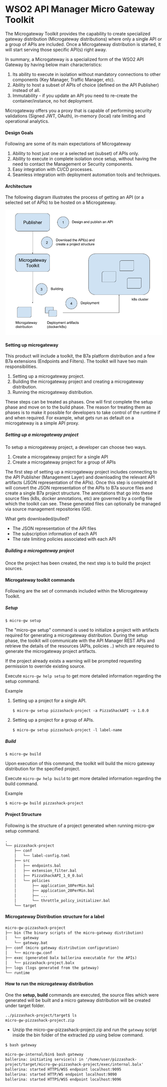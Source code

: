 # WSO2 API Manager Micro Gateway Toolkit 

The Microgateway Toolkit provides the capability to create specialized gateway distribution (Microgateway distributions) where only a single API or a group of APIs are included. Once a Microgateway distribution is started, it will start serving those specific API(s) right away. 

In summary, a Microgateway is a specialized form of the WSO2 API Gateway by having below main characteristics:

1. Its ability to execute in isolation without mandatory connections to other components (Key Manager, Traffic Manager, etc).
1. Ability to host a subset of APIs of choice (defined on the API Publisher) instead of all.
1. Immutability - if you update an API you need to re-create the container/instance, no hot deployment.

Microgateway offers you a proxy that is capable of performing security validations (Signed JWT, OAuth), in-memory (local) rate limiting and operational analytics.

#### Design Goals

Following are some of its main expectations of Microgateway

1. Ability to host just one or a selected set (subset) of APIs only.
1. Ability to execute in complete isolation once setup, without having the need to contact the Management or Security components.
1. Easy integration with CI/CD processes.
1. Seamless integration with deployment automation tools and techniques.

#### Architecture

The following diagram illustrates the process of getting an API (or a selected set of APIs) to be hosted on a Microgateway.

![Alt text](architecture.png?raw=true "Title")

#### Setting up microgateway

 This product will include a toolkit, the B7a platform distribution and a few B7a extensions (Endpoints and Filters). The toolkit will have two main responsibilities.

 1. Setting up a microgateway project.
 1. Building the microgateway project and creating a microgateway distribution.
 1. Running the microgateway distribution.

 These steps can be treated as phases. One will first complete the setup phase and move on to the build phase. The reason for treating them as phases is to make it possible for developers to take control of the runtime if and when required. For example, what gets run as default on a microgateway is a simple API proxy.

##### Setting up a microgateway project

To setup a microgateway project, a developer can choose two ways.

 1. Create a microgateway project for a single API
 1. Create a microgateway project for a group of APIs

The first step of setting up a microgateway project includes connecting to the API Publisher (Management Layer) and downloading the relevant API artifacts (JSON representation of the APIs). Once this step is completed it will convert the JSON representation of the APIs to B7a source files and create a single B7a project structure. The annotations that go into these source files (k8s, docker annotations, etc) are governed by a config file which the toolkit can see. These generated files can optionally be managed via source management repositories (Git).

What gets downloaded/pulled?
* The JSON representation of the API files
* The subscription information of each API
* The rate limiting policies associated with each API

##### Building a microgateway project

Once the project has been created, the next step is to build the project sources.

#### Microgateway toolkit commands

Following are the set of commands included within the Microgateway Toolkit.

##### Setup

`$ micro-gw setup`

The "micro-gw setup" command is used to initialize a project with artifacts required for generating a microgateway
distribution. During the setup phase, the toolkit will communicate with the API Manager REST APIs and retrieve the
details of the resources (APIs, policies ..) which are required to generate the microgateway project artifacts.

If the project already exists a warning will be prompted requesting permission to override existing source.

Execute `micro-gw help setup` to get more detailed information regarding the setup command.

Example

1. Setting up a project for a single API.

    `$ micro-gw setup pizzashack-project -a PizzaShackAPI -v 1.0.0`

1. Setting up a project for a group of APIs.

    `$ micro-gw setup pizzashack-project -l label-name`


##### Build

`$ micro-gw build`

Upon execution of this command, the toolkit will build the micro gateway distribution for the specified project.

Execute `micro-gw help build` to get more detailed information regarding the build command.

Example

	$ micro-gw build pizzashack-project

#### Project Structure

Following is the structure of a project generated when running micro-gw setup command.

```
.
└── pizzashack-project
    ├── conf
    │   └── label-config.toml
    ├── src
    │   ├── endpoints.bal
    │   ├── extension_filter.bal
    │   ├── PizzaShackAPI_1_0_0.bal
    │   └── policies
    │       ├── application_10PerMin.bal
    │       ├── application_20PerMin.bal
    │       ├── ...
    │       └── throttle_policy_initializer.bal
    └── target
```

#### Microgateway Distribution structure for a label
```
micro-gw-pizzashack-project
├── bin (The binary scripts of the micro-gateway distribution)
│   └── gateway
    └── gateway.bat
├── conf (micro gateway distribution configuration)
│   └── micro-gw.conf
├── exec (generated balx ballerina executable for the APIs)
│   └── pizzashack-project.balx
├── logs (logs generated from the gateway)
└── runtime
```

#### How to run the microgateway distribution

One the **setup, build** commands are executed, the source files which were generated will be built and a micro gateway distribution will be created under target folder.

```
../pizzashack-project/target$ ls
micro-gw-pizzashack-project.zip
```

* Unzip the micro-gw-pizzashack-project.zip and run the `gateway` script inside the bin folder of the extracted zip using below command.

`$ bash gateway `

```
micro-gw-internal/bin$ bash gateway
ballerina: initiating service(s) in '/home/user/pizzashack-project/target/micro-gw-pizzashack-project/exec/internal.balx'
ballerina: started HTTPS/WSS endpoint localhost:9095
ballerina: started HTTP/WS endpoint localhost:9090
ballerina: started HTTPS/WSS endpoint localhost:9096
```